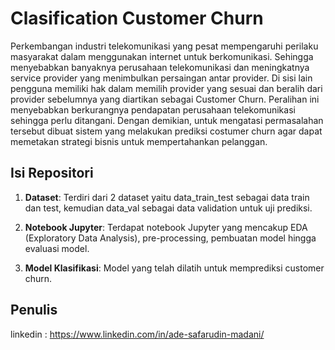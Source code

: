 # Clasification Customer Churn

Perkembangan industri telekomunikasi yang pesat mempengaruhi perilaku masyarakat dalam menggunakan internet untuk berkomunikasi. Sehingga menyebabkan banyaknya perusahaan telekomunikasi dan meningkatnya service provider yang menimbulkan persaingan antar provider. Di sisi lain pengguna memiliki hak dalam memilih provider yang sesuai dan beralih dari provider sebelumnya yang diartikan sebagai Customer Churn. Peralihan ini menyebabkan berkurangnya pendapatan perusahaan telekomunikasi sehingga perlu ditangani. Dengan demikian, untuk mengatasi permasalahan tersebut dibuat sistem yang melakukan prediksi costumer churn agar dapat memetakan strategi bisnis untuk mempertahankan pelanggan.

## Isi Repositori

1. **Dataset**: Terdiri dari 2 dataset yaitu data_train_test sebagai data train dan test, kemudian data_val sebagai data validation untuk uji prediksi.

2. **Notebook Jupyter**: Terdapat notebook Jupyter yang mencakup EDA (Exploratory Data Analysis), pre-processing, pembuatan model hingga evaluasi model.
   
4. **Model Klasifikasi**: Model yang telah dilatih untuk memprediksi customer churn.

## Penulis

linkedin : https://www.linkedin.com/in/ade-safarudin-madani/

